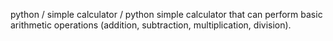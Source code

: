 python /  simple calculator / python
simple calculator that can perform basic arithmetic operations (addition, subtraction, multiplication, division).
